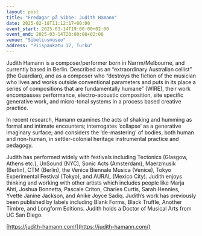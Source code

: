 ```yaml
---
layout: post
title: "Fredagar på Sibbe: Judith Hamann"
date: 2025-02-18T11:12:17+00:00
event_start: 2025-03-14T19:00:00+02:00
event_end: 2025-03-14T20:00:00+02:00
venue: "Sibeliusmuseo"
address: "Piispankatu 17, Turku"
---
```


Judith Hamann is a composer/performer born in Narrm/Melbourne, and currently based in Berlin. Described as an “extraordinary Australian cellist” (the Guardian), and as a composer who “destroys the fiction of the musician who lives and works outside conventional parameters and puts in its place a series of compositions that are fundamentally humane” (WIRE), their work encompasses performance, electro-acoustic composition, site specific generative work, and micro-tonal systems in a process based creative practice.  
  
In recent research, Hamann examines the acts of shaking and humming as formal and intimate encounters; interrogates ‘collapse’ as a generative imaginary surface; and considers the ‘de-mastering’ of bodies, both human and non-human, in settler-colonial heritage instrumental practice and pedagogy.  
  
Judith has performed widely with festivals including Tectonics (Glasgow, Athens etc.), UnSound (NYC), Sonic Acts (Amsterdam), Maerzmusik (Berlin), CTM (Berlin), the Venice Biennale Musica (Venice), Tokyo Experimental Festival (Tokyo), and AURAL (Mexico City). Judith enjoys thinking and working with other artists which includes people like Marja Ahti, Joshua Bonnetta, Pascale Criton, Charles Curtis, Sarah Hennies, Yvette Janine Jackson, and Anike Joyce Sadiq. Judith’s work has previously been published by labels including Blank Forms, Black Truffle, Another Timbre, and Longform Editions. Judith holds a Doctor of Musical Arts from UC San Diego.  
  
[https://judith-hamann.com/](https://judith-hamann.com/)
